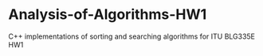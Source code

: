 # Analysis-of-Algorithms-HW1
C++ implementations of sorting and searching algorithms for ITU BLG335E HW1
